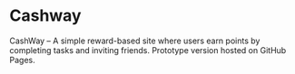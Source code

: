 # Cashway
CashWay – A simple reward-based site where users earn points by completing tasks and inviting friends.   Prototype version hosted on GitHub Pages.
